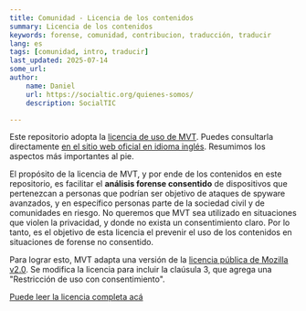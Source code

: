 ```yaml
---
title: Comunidad - Licencia de los contenidos
summary: Licencia de los contenidos
keywords: forense, comunidad, contribucion, traducción, traducir
lang: es
tags: [comunidad, intro, traducir]
last_updated: 2025-07-14
some_url:
author:
    name: Daniel
    url: https://socialtic.org/quienes-somos/
    description: SocialTIC

---
```



Este repositorio adopta la [licencia de uso de MVT](https://docs.mvt.re/en/latest/license/). Puedes consultarla directamente [en el sitio web oficial en idioma inglés](https://github.com/Socialtic/forensics/blob/main/LICENSE). Resumimos los aspectos más importantes al pie. 

El propósito de la licencia de MVT, y por ende de los contenidos en este repositorio, es facilitar el **análisis forense consentido** de dispositivos que pertenezcan a personas que podrían ser objetivo de ataques de spyware avanzados, y en específico personas parte de la sociedad civil y de comunidades en riesgo. No queremos que MVT sea utilizado en situaciones que violen la privacidad, y donde no exista un consentimiento claro. Por lo tanto, es el objetivo de esta licencia el prevenir el uso de los contenidos en situaciones de forense no consentido.

Para lograr esto, MVT adapta una versión de la [licencia pública de Mozilla v2.0](https://www.mozilla.org/MPL). Se modifica la licencia para incluir la claúsula 3, que agrega una "Restricción de uso con consentimiento". 

[Puede leer la licencia completa acá](https://github.com/mvt-project/mvt/blob/main/LICENSE)